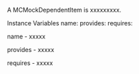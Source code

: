 A MCMockDependentItem is xxxxxxxxx.Instance Variables	name:		<Object>	provides:		<Object>	requires:		<Object>name	- xxxxxprovides	- xxxxxrequires	- xxxxx